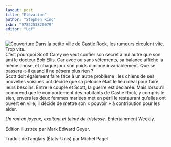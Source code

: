 ```yaml
---
layout: post
title: "Elévation"
author: "Stephen King"
isbn: "9782253820079"
editor: "Lgf"
---
```

![Couverture](/img/9782253820079.jpg)
Dans la petite ville de Castle Rock, les rumeurs circulent vite. Trop vite.  
C’est pourquoi Scott Carey ne veut confier son secret à nul autre que son ami le docteur Bob Ellis. Car avec ou sans vêtements, sa balance affiche la même chose, et chaque jour son poids diminue invariablement. Que se passera-t-il quand il ne pèsera plus rien ?  
Scott doit également faire face à un autre problème : les chiens de ses nouvelles voisines ont décidé que sa pelouse était le lieu idéal pour faire leurs besoins. Entre le couple et Scott, la guerre est déclarée. Mais lorsqu’il comprend que le comportement des habitants de Castle Rock, y compris le sien, envers les deux femmes mariées met en péril le restaurant qu’elles ont ouvert en ville, il décide de mettre son « pouvoir » à contribution pour les aider.

_Un roman joyeux, exaltant et teinté de tristesse._ Entertainment Weekly.

Édition illustrée par Mark Edward Geyer.

Traduit de l’anglais (États-Unis) par Michel Pagel.